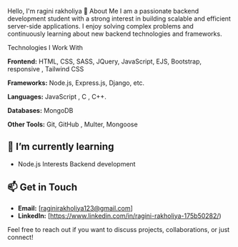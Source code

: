 
Hello, I'm ragini rakholiya 👋
About Me
I am a passionate backend development student with a strong interest in building scalable and efficient server-side applications. I enjoy solving complex problems and continuously learning about new backend technologies and frameworks.

Technologies I Work With

**Frontend:** HTML, CSS, SASS, JQuery, JavaScript, EJS, Bootstrap, responsive ,  Tailwind CSS

**Frameworks:** Node.js, Express.js, Django, etc.

**Languages:** JavaScript , C , C++.

**Databases:** MongoDB

**Other Tools:** Git, GitHub , Multer, Mongoose

## 🌱 I’m currently learning
- Node.js
Interests
Backend development
## 📫 Get in Touch

- **Email:** [raginirakholiya123@gmail.com]
- **LinkedIn:** [https://www.linkedin.com/in/ragini-rakholiya-175b50282/)

Feel free to reach out if you want to discuss projects, collaborations, or just connect!
